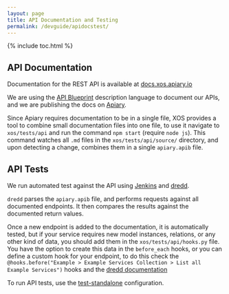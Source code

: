 ```yaml
---
layout: page
title: API Documentation and Testing
permalink: /devguide/apidocstest/
---
```


{% include toc.html %}

## API Documentation

Documentation for the REST API is available at
[docs.xos.apiary.io](http://docs.xos.apiary.io)

We are using the [API Blueprint](https://apiblueprint.org/)
description language to document our APIs, and we are publishing the
docs on [Apiary](https://apiary.io/).

Since Apiary requires documentation to be in a single file, XOS
provides a tool to combine small documentation files into one file, to
use it navigate to `xos/tests/api` and run the command `npm start`
(require `node js`). This command watches all `.md` files in the
`xos/tests/api/source/` directory, and upon detecting a change,
combines them in a single `apiary.apib` file.

## API Tests

We run automated test against the API using
[Jenkins](https://jenkins.opencord.org/) and
[dredd](https://github.com/apiaryio/dredd).

`dredd` parses the `apiary.apib` file, and performs requests against
all documented endpoints. It then compares the results against the
documented return values.

Once a new endpoint is added to the documentation, it is automatically
tested, but if your service requires new model instances, relations,
or any other kind of data, you should add them in the
`xos/tests/api/hooks.py` file. You have the option to create this data
in the `before_each` hooks, or you can define a custom hook for your
endpoint, to do this check the `@hooks.before("Example > Example
Services Collection > List all Example Services")` hooks and the
[dredd documentation](http://dredd.readthedocs.org/en/latest/)

To run API tests, use the
[test-standalone](https://github.com/open-cloud/xos/tree/master/xos/configurations/test-standalone)
configuration.

